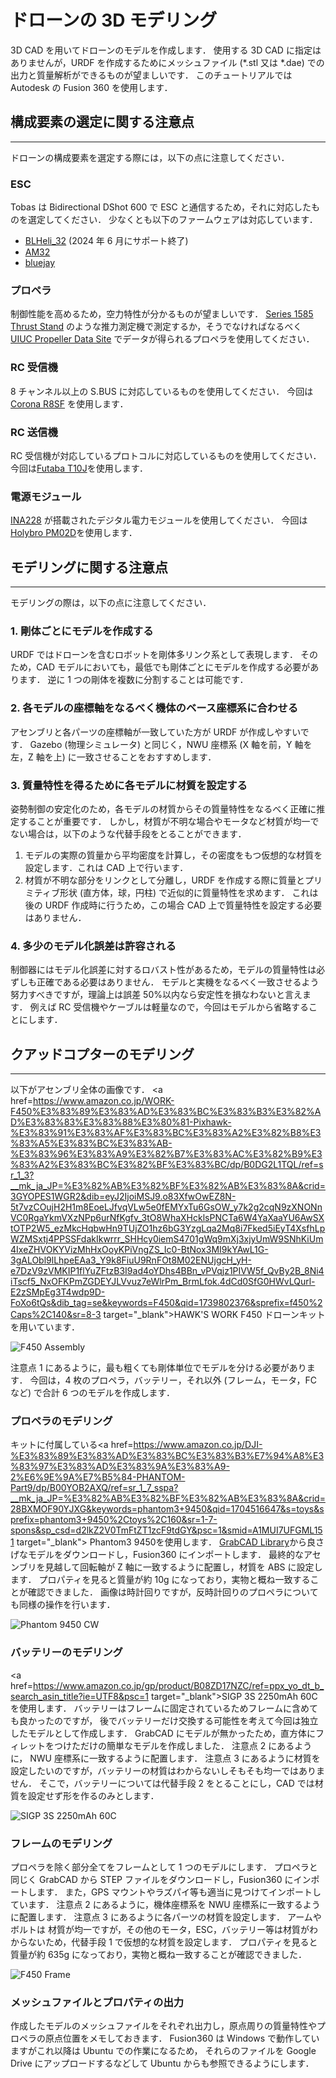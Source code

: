 # ドローンの 3D モデリング

3D CAD を用いてドローンのモデルを作成します．
使用する 3D CAD に指定はありませんが，URDF を作成するためにメッシュファイル (\*.stl 又は \*.dae) での出力と質量解析ができるものが望ましいです．
このチュートリアルでは Autodesk の Fusion 360 を使用します．

## 構成要素の選定に関する注意点

---

ドローンの構成要素を選定する際には，以下の点に注意してください．

### ESC

Tobas は Bidirectional DShot 600 で ESC と通信するため，それに対応したものを選定してください．
少なくとも以下のファームウェアは対応しています．

- <a href=https://github.com/bitdump/BLHeli/tree/master/BLHeli_32%20ARM target="_blank">BLHeli_32</a> (2024 年 6 月にサポート終了)
- <a href=https://github.com/AlkaMotors/AM32-MultiRotor-ESC-firmware target="_blank">AM32</a>
- <a href=https://github.com/bird-sanctuary/bluejay target="_blank">bluejay</a>

### プロペラ

制御性能を高めるため，空力特性が分かるものが望ましいです．
<a href=https://www.tytorobotics.com/pages/series-1580-1585 target="_blank">Series 1585 Thrust Stand</a>
のような推力測定機で測定するか，そうでなければなるべく
<a href=https://m-selig.ae.illinois.edu/props/propDB.html target="_blank">UIUC Propeller Data Site</a>
でデータが得られるプロペラを使用してください．

### RC 受信機

8 チャンネル以上の S.BUS に対応しているものを使用してください．
今回は<a href=https://www.amazon.co.jp/UltraPower-Corona-R8SF-S-BUS-S-FHSS/dp/B087YZYN9W target="_blank">Corona R8SF</a>
を使用します．

### RC 送信機

RC 受信機が対応しているプロトコルに対応しているものを使用してください．
今回は<a href=https://www.rc.futaba.co.jp/products/detail/I00000006 target="_blank">Futaba T10J</a>を使用します．

### 電源モジュール

<a href=https://www.digikey.jp/ja/products/detail/texas-instruments/INA228AIDGSR/13691042 target="_blank">INA228</a>
が搭載されたデジタル電力モジュールを使用してください．
今回は<a href=https://holybro.com/products/pm02d-power-module target="_blank">Holybro PM02D</a>を使用します．

## モデリングに関する注意点

---

モデリングの際は，以下の点に注意してください．

### 1. 剛体ごとにモデルを作成する

URDF ではドローンを含むロボットを剛体多リンク系として表現します．
そのため，CAD モデルにおいても，最低でも剛体ごとにモデルを作成する必要があります．
逆に 1 つの剛体を複数に分割することは可能です．

### 2. 各モデルの座標軸をなるべく機体のベース座標系に合わせる

アセンブリと各パーツの座標軸が一致していた方が URDF が作成しやすいです．
Gazebo (物理シミュレータ) と同じく，NWU 座標系 (X 軸を前，Y 軸を左，Z 軸を上) に一致させることをおすすめします．

### 3. 質量特性を得るために各モデルに材質を設定する

姿勢制御の安定化のため，各モデルの材質からその質量特性をなるべく正確に推定することが重要です．
しかし，材質が不明な場合やモータなど材質が均一でない場合は，以下のような代替手段をとることができます．

1. モデルの実際の質量から平均密度を計算し，その密度をもつ仮想的な材質を設定します．これは CAD 上で行います．
1. 材質が不明な部分をリンクとして分離し，URDF を作成する際に質量とプリミティブ形状 (直方体，球，円柱) で近似的に質量特性を求めます．
   これは後の URDF 作成時に行うため，この場合 CAD 上で質量特性を設定する必要はありません．

### 4. 多少のモデル化誤差は許容される

制御器にはモデル化誤差に対するロバスト性があるため，モデルの質量特性は必ずしも正確である必要はありません．
モデルと実機をなるべく一致させるよう努力すべきですが，理論上は誤差 50%以内なら安定性を損なわないと言えます．
例えば RC 受信機やケーブルは軽量なので，今回はモデルから省略することにします．

## クアッドコプターのモデリング

---

以下がアセンブリ全体の画像です．
<a href=https://www.amazon.co.jp/WORK-F450%E3%83%89%E3%83%AD%E3%83%BC%E3%83%B3%E3%82%AD%E3%83%83%E3%83%88%E3%80%81-Pixhawk-%E3%83%91%E3%83%AF%E3%83%BC%E3%83%A2%E3%82%B8%E3%83%A5%E3%83%BC%E3%83%AB-%E3%83%96%E3%83%A9%E3%82%B7%E3%83%AC%E3%82%B9%E3%83%A2%E3%83%BC%E3%82%BF%E3%83%BC/dp/B0DG2L1TQL/ref=sr_1_3?__mk_ja_JP=%E3%82%AB%E3%82%BF%E3%82%AB%E3%83%8A&crid=3GYOPES1WGR2&dib=eyJ2IjoiMSJ9.o83XfwOwEZ8N-5t7vzCOujH2H1m8EoeLJfvqVLw5e0fEMYxTu6GsOW_y7k2g2cqN9zXNONnVC0RgaYkmVXzNPp6urNfKgfv_3tO8WhaXHcklsPNCTa6W4YaXaaYU6AwSXtOTP2W5_ezMkcHqbwHn9TUjZO1hz6bG3YzgLqa2Mq8i7Fked5iEyT4XsfhLpWZMSxtj4PPSSFdakIkwrrr_SHHcy0iemS4701gWq9mXj3xjyUmW9SNhKiUm4IxeZHVOKYVizMhHxOoyKPiVngZS_Ic0-BtNox3MI9kYAwL1G-3gALObl9lLhpeEAa3_Y9k8FiuU9RnFOt8M02ENUjgcH_yH-e7DzV9zVMKIP1flYuZFtzB3I9ad4oYDhs4BBn_vPVqjz1PIVW5f_QvBy2B_8Ni4iTscf5_NxOFKPmZGDEYJLVvuz7eWlrPm_BrmLfok.4dCd0SfG0HWvLQurl-E2zSMpEg3T4wdp9D-FoXo6tQs&dib_tag=se&keywords=F450&qid=1739802376&sprefix=f450%2Caps%2C140&sr=8-3 target="\_blank">HAWK'S WORK F450 ドローンキット</a>を用いています．

![F450 Assembly](resources/model_drone/assem.png)

注意点 1 にあるように，最も粗くても剛体単位でモデルを分ける必要があります．
今回は，4 枚のプロペラ，バッテリー，それ以外 (フレーム，モータ，FC など) で合計 6 つのモデルを作成します．

### プロペラのモデリング

キットに付属している<a href=https://www.amazon.co.jp/DJI-%E3%83%89%E3%83%AD%E3%83%BC%E3%83%B3%E7%94%A8%E3%83%97%E3%83%AD%E3%83%9A%E3%83%A9-2%E6%9E%9A%E7%B5%84-PHANTOM-Part9/dp/B00YOB2AXQ/ref=sr_1_7_sspa?__mk_ja_JP=%E3%82%AB%E3%82%BF%E3%82%AB%E3%83%8A&crid=28BXMOF90YJXG&keywords=phantom3+9450&qid=1704516647&s=toys&sprefix=phantom3+9450%2Ctoys%2C160&sr=1-7-spons&sp_csd=d2lkZ2V0TmFtZT1zcF9tdGY&psc=1&smid=A1MUI7UFGML151 target="\_blank"> Phantom3 9450</a>を使用します．
<a href=https://grabcad.com/library target="_blank">GrabCAD Library</a>から良さげなモデルをダウンロードし，Fusion360 にインポートします．
最終的なアセンブリを見越して回転軸が Z 軸に一致するように配置し，材質を ABS に設定します．
プロパティを見ると質量が約 10g になっており，実物と概ね一致することが確認できました．
画像は時計回りですが，反時計回りのプロペラについても同様の操作を行います．

![Phantom 9450 CW](resources/model_drone/propeller.png)

### バッテリーのモデリング

<a href=https://www.amazon.co.jp/gp/product/B08ZD17NZC/ref=ppx_yo_dt_b_search_asin_title?ie=UTF8&psc=1 target="\_blank">SIGP 3S 2250mAh 60C</a>を使用します．
バッテリーはフレームに固定されているためフレームに含めても良かったのですが，
後でバッテリーだけ交換する可能性を考えて今回は独立したモデルとして作成します．
GrabCAD にモデルが無かったため，直方体にフィレットをつけただけの簡単なモデルを作成しました．
注意点 2 にあるように， NWU 座標系に一致するように配置します．
注意点 3 にあるように材質を設定したいのですが，バッテリーの材質はわからないしそもそも均一ではありません．
そこで，バッテリーについては代替手段 2 をとることにし，CAD では材質を設定せず形を作るのみとします．

![SIGP 3S 2250mAh 60C](resources/model_drone/lipo.png)

### フレームのモデリング

プロペラを除く部分全てをフレームとして 1 つのモデルにします．
プロペラと同じく GrabCAD から STEP ファイルをダウンロードし，Fusion360 にインポートします．
また，GPS マウントやラズパイ等も適当に見つけてインポートしています．
注意点 2 にあるように，機体座標系を NWU 座標系に一致するように配置します．
注意点 3 にあるように各パーツの材質を設定します．
アームやボルトは 材質が均一ですが，その他のモータ，ESC，バッテリー等は材質がわからないため，代替手段 1 で仮想的な材質を設定します．
プロパティを見ると質量が約 635g になっており，実物と概ね一致することが確認できました．

![F450 Frame](resources/model_drone/frame.png)

### メッシュファイルとプロパティの出力

作成したモデルのメッシュファイルをそれぞれ出力し，原点周りの質量特性やプロペラの原点位置をメモしておきます．
Fusion360 は Windows で動作していますがこれ以降は Ubuntu での作業になるため，
それらのファイルを Google Drive にアップロードするなどして Ubuntu からも参照できるようにします．
